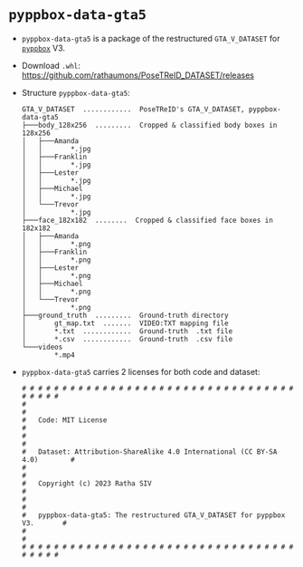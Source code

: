# `pyppbox-data-gta5`

* `pyppbox-data-gta5` is a package of the restructured `GTA_V_DATASET` for [`pyppbox`](https://github.com/rathaumons/pyppbox) V3.
* Download `.whl`: https://github.com/rathaumons/PoseTReID_DATASET/releases
* Structure `pyppbox-data-gta5`:

  ```
  GTA_V_DATASET  ............  PoseTReID's GTA_V_DATASET, pyppbox-data-gta5
  ├───body_128x256  .........  Cropped & classified body boxes in 128x256
  │   ├───Amanda
  │   │       *.jpg
  │   ├───Franklin
  │   │       *.jpg
  │   ├───Lester
  │   │       *.jpg
  │   ├───Michael
  │   │       *.jpg
  │   └───Trevor
  │           *.jpg
  ├───face_182x182  ........  Cropped & classified face boxes in 182x182
  │   ├───Amanda
  │   │       *.png
  │   ├───Franklin
  │   │       *.png
  │   ├───Lester
  │   │       *.png
  │   ├───Michael
  │   │       *.png
  │   └───Trevor
  │           *.png
  ├───ground_truth  .........  Ground-truth directory
  │       gt_map.txt  .......  VIDEO:TXT mapping file
  │       *.txt  ............  Ground-truth  .txt file
  │       *.csv  ............  Ground-truth  .csv file
  └───videos
          *.mp4
  ```

* `pyppbox-data-gta5` carries 2 licenses for both code and dataset:

  ```
  # # # # # # # # # # # # # # # # # # # # # # # # # # # # # # # # # # # # # # #
  #                                                                           #
  #   Code: MIT License                                                       #
  #                                                                           #
  #   Dataset: Attribution-ShareAlike 4.0 International (CC BY-SA 4.0)        #
  #                                                                           #
  #   Copyright (c) 2023 Ratha SIV                                            #
  #                                                                           #
  #   pyppbox-data-gta5: The restructured GTA_V_DATASET for pyppbox V3.       #
  #                                                                           #
  # # # # # # # # # # # # # # # # # # # # # # # # # # # # # # # # # # # # # # #
  ```
